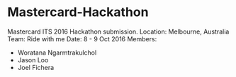 # Mastercard-Hackathon
Mastercard ITS 2016 Hackathon submission.
Location: Melbourne, Australia
Team: Ride with me
Date: 8 - 9 Oct 2016
Members:
- Woratana Ngarmtrakulchol
- Jason Loo
- Joel Fichera